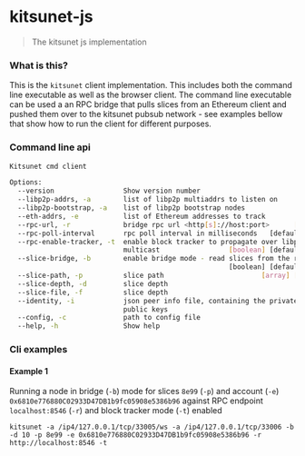 # kitsunet-js
> The kitsunet js implementation


### What is this?

This is the `kitsunet` client implementation. This includes both the command line executable as well as the browser client. The command line executable can be used a an RPC bridge that pulls slices from an Ethereum client and pushed them over to the kitsunet pubsub network - see examples bellow that show how to run the client for different purposes.

### Command line api

```bash
Kitsunet cmd client

Options:
  --version                 Show version number                        [boolean]
  --libp2p-addrs, -a        list of libp2p multiaddrs to listen on       [array]
  --libp2p-bootstrap, -a    list of libp2p bootstrap nodes               [array]
  --eth-addrs, -e           list of Ethereum addresses to track          [array]
  --rpc-url, -r             bridge rpc url <http[s]://host:port>      [required]
  --rpc-poll-interval       rpc poll interval in milliseconds   [default: 10000]
  --rpc-enable-tracker, -t  enable block tracker to propagate over libp2p
                            multicast                 [boolean] [default: false]
  --slice-bridge, -b        enable bridge mode - read slices from the rpc
                                                      [boolean] [default: false]
  --slice-path, -p          slice path                        [array] [required]
  --slice-depth, -d         slice depth                                 [string]
  --slice-file, -f          slice depth
  --identity, -i            json peer info file, containing the private and
                            public keys
  --config, -c              path to config file
  --help, -h                Show help                                  [boolean]
```

### Cli examples

#### Example 1

Running a node in bridge (`-b`) mode for slices `8e99` (`-p`) and account (`-e`) `0x6810e776880C02933D47DB1b9fc05908e5386b96` against RPC endpoint `localhost:8546` (`-r`) and block tracker mode (`-t`) enabled

```
kitsunet -a /ip4/127.0.0.1/tcp/33005/ws -a /ip4/127.0.0.1/tcp/33006 -b -d 10 -p 8e99 -e 0x6810e776880C02933D47DB1b9fc05908e5386b96 -r http://localhost:8546 -t
```
